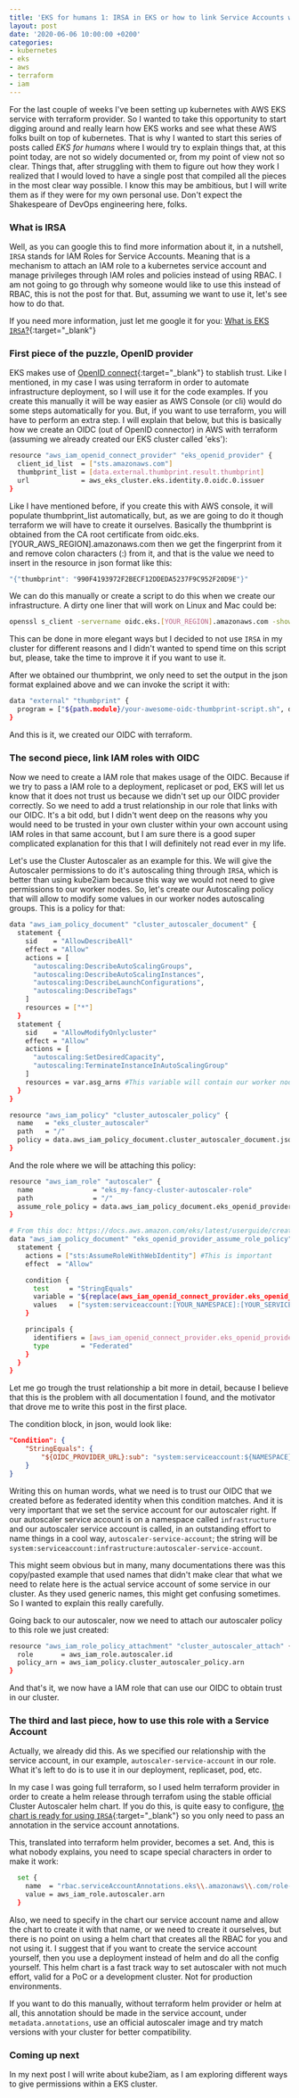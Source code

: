 ```yaml
---
title: 'EKS for humans 1: IRSA in EKS or how to link Service Accounts with IAM roles'
layout: post
date: '2020-06-06 10:00:00 +0200'
categories:
- kubernetes
- eks
- aws
- terraform
- iam
---
```


For the last couple of weeks I've been setting up kubernetes with AWS EKS service with terraform provider. So I wanted to take this opportunity to start digging around and really learn how EKS works and see what these AWS folks built on top of kubernetes. That is why I wanted to start this series of posts called _EKS for humans_ where I would try to explain things that, at this point today, are not so widely documented or, from my point of view not so clear. Things that, after struggling with them to figure out how they work I realized that I would loved to have a single post that compiled all the pieces in the most clear way possible. I know this may be ambitious, but I will write them as if they were for my own personal use. Don't expect the Shakespeare of DevOps engineering here, folks.

### __What is IRSA__

Well, as you can google this to find more information about it, in a nutshell, `IRSA` stands for IAM Roles for Service Accounts. Meaning that is a mechanism to attach an IAM role to a kubernetes service account and manage privileges through IAM roles and policies instead of using RBAC. I am not going to go through why someone would like to use this instead of RBAC, this is not the post for that. But, assuming we want to use it, let's see how to do that.

If you need more information, just let me google it for you: [What is EKS `IRSA`?](https://lmgtfy.com/?q=what+is+EKS+`IRSA`&pp=1){:target="_blank"}

### __First piece of the puzzle, OpenID provider__

EKS makes use of [OpenID connect](https://openid.net/connect/){:target="_blank"} to stablish trust. Like I mentioned, in my case I was using terraform in order to automate infrastructure deployment, so I will use it for the code examples. If you create this manually it will be way easier as AWS Console (or cli) would do some steps automatically for you. But, if you want to use terraform, you will have to perform an extra step. I will explain that below, but this is basically how we create an OIDC (out of OpenID connector) in AWS with terraform (assuming we already created our EKS cluster called 'eks'):

```sh
resource "aws_iam_openid_connect_provider" "eks_openid_provider" {
  client_id_list  = ["sts.amazonaws.com"]
  thumbprint_list = [data.external.thumbprint.result.thumbprint]
  url             = aws_eks_cluster.eks.identity.0.oidc.0.issuer
}
```

Like I have mentioned before, if you create this with AWS console, it will populate thumbprint_list automatically, but, as we are going to do it though terraform we will have to create it ourselves. Basically the thumbprint is obtained from the CA root certificate from oidc.eks.[YOUR_AWS_REGION].amazonaws.com then we get the fingerprint from it and remove colon characters (:) from it, and that is the value we need to insert in the resource in json format like this:

```sh
"{"thumbprint": "990F4193972F2BECF12DDEDA5237F9C952F20D9E"}"
```

We can do this manually or create a script to do this when we create our infrastructure. A dirty one liner that will work on Linux and Mac could be:

```sh
openssl s_client -servername oidc.eks.[YOUR_REGION].amazonaws.com -showcerts -connect oidc.eks.[YOUR_REGION].amazonaws.com:443 2>&- | tail -r | sed -n '/-----END CERTIFICATE-----/,/-----BEGIN CERTIFICATE-----/p; /-----BEGIN CERTIFICATE-----/q' | tail -r | openssl x509 -fingerprint -noout | sed 's/://g' | awk -F= '{print tolower($2)}'
```

This can be done in more elegant ways but I decided to not use `IRSA` in my cluster for different reasons and I didn't wanted to spend time on this script but, please, take the time to improve it if you want to use it.

After we obtained our thumbprint, we only need to set the output in the json format explained above and we can invoke the script it with:

```sh
data "external" "thumbprint" {
  program = ["${path.module}/your-awesome-oidc-thumbprint-script.sh", data.aws_region.current.name]
}
```

And this is it, we created our OIDC with terraform.

### __The second piece, link IAM roles with OIDC__

Now we need to create a IAM role that makes usage of the OIDC. Because if we try to pass a IAM role to a deployment, replicaset or pod, EKS will let us know that it does not trust us because we didn't set up our OIDC provider correctly. So we need to add a trust relationship in our role that links with our OIDC. It's a bit odd, but I didn't went deep on the reasons why you would need to be trusted in your own cluster within your own account using IAM roles in that same account, but I am sure there is a good super complicated explanation for this that I will definitely not read ever in my life.

Let's use the Cluster Autoscaler as an example for this. We will give the Autoscaler permissions to do it's autoscaling thing through `IRSA`, which is better than using kube2iam because this way we would not need to give permissions to our worker nodes. So, let's create our Autoscaling policy that will allow to modify some values in our worker nodes autoscaling groups. This is a policy for that:

```sh
data "aws_iam_policy_document" "cluster_autoscaler_document" {
  statement {
    sid    = "AllowDescribeAll"
    effect = "Allow"
    actions = [
      "autoscaling:DescribeAutoScalingGroups",
      "autoscaling:DescribeAutoScalingInstances",
      "autoscaling:DescribeLaunchConfigurations",
      "autoscaling:DescribeTags"
    ]
    resources = ["*"]
  }
  statement {
    sid    = "AllowModifyOnlycluster"
    effect = "Allow"
    actions = [
      "autoscaling:SetDesiredCapacity",
      "autoscaling:TerminateInstanceInAutoScalingGroup"
    ]
    resources = var.asg_arns #This variable will contain our worker nodes autoscaling group arn's. This can be also a wildcard arn for autoscaling groups ¯\_(ツ)_/¯
  }
}

resource "aws_iam_policy" "cluster_autoscaler_policy" {
  name   = "eks_cluster_autoscaler"
  path   = "/"
  policy = data.aws_iam_policy_document.cluster_autoscaler_document.json
}
```

And the role where we will be attaching this policy:

```sh
resource "aws_iam_role" "autoscaler" {
  name               = "eks_my-fancy-cluster-autoscaler-role"
  path               = "/"
  assume_role_policy = data.aws_iam_policy_document.eks_openid_provider_assume_role_policy.json
}

# From this doc: https://docs.aws.amazon.com/eks/latest/userguide/create-service-account-iam-policy-and-role.html
data "aws_iam_policy_document" "eks_openid_provider_assume_role_policy" {
  statement {
    actions = ["sts:AssumeRoleWithWebIdentity"] #This is important
    effect  = "Allow"

    condition {
      test     = "StringEquals"
      variable = "${replace(aws_iam_openid_connect_provider.eks_openid_provider.url, "https://", "")}:sub"
      values   = ["system:serviceaccount:[YOUR_NAMESPACE]:[YOUR_SERVICEACCOUNT]"]
    }

    principals {
      identifiers = [aws_iam_openid_connect_provider.eks_openid_provider.arn]
      type        = "Federated"
    }
  }
}
```

Let me go trough the trust relationship a bit more in detail, because I believe that this is the problem with all documentation I found, and the motivator that drove me to write this post in the first place.

The condition block, in json, would look like:

```json
"Condition": {
    "StringEquals": {
        "${OIDC_PROVIDER_URL}:sub": "system:serviceaccount:${NAMESPACE}:${SERVIEACCOUNT-NAME}"
    }
}
```

Writing this on human words, what we need is to trust our OIDC that we created before as federated identity when this condition matches. And it is very important that we set the service account for our autoscaler right. If our autoscaler service account is on a namespace called `infrastructure` and our autoscaler service account is called, in an outstanding effort to name things in a cool way, `autoscaler-service-account`; the string will be `system:serviceaccount:infrastructure:autoscaler-service-account`.

This might seem obvious but in many, many documentations there was this copy/pasted example that used names that didn't make clear that what we need to relate here is the actual service account of some service in our cluster. As they used generic names, this might get confusing sometimes. So I wanted to explain this really carefully.

Going back to our autoscaler, now we need to attach our autoscaler policy to this role we just created:

```sh
resource "aws_iam_role_policy_attachment" "cluster_autoscaler_attach" {
  role       = aws_iam_role.autoscaler.id
  policy_arn = aws_iam_policy.cluster_autoscaler_policy.arn
}
```

And that's it, we now have a IAM role that can use our OIDC to obtain trust in our cluster.

### __The third and last piece, how to use this role with a Service Account__

Actually, we already did this. As we specified our relationship with the service account, in our example, `autoscaler-service-account` in our role. What it's left to do is to use it in our deployment, replicaset, pod, etc.

In my case I was going full terraform, so I used helm terraform provider in order to create a helm release through terrafom using the stable official Cluster Autoscaler helm chart. If you do this, is quite easy to configure, [the chart is ready for using `IRSA`](https://github.com/helm/charts/tree/master/stable/cluster-autoscaler#iam-roles-for-service-accounts-irsa){:target="_blank"} so you only need to pass an annotation in the service account annotations.

This, translated into terraform helm provider, becomes a set. And, this is what nobody explains, you need to scape special characters in order to make it work:

```sh
  set {
    name  = "rbac.serviceAccountAnnotations.eks\\.amazonaws\\.com/role-arn"
    value = aws_iam_role.autoscaler.arn
  }
```

Also, we need to specify in the chart our service account name and allow the chart to create it with that name, or we need to create it ourselves, but there is no point on using a helm chart that creates all the RBAC for you and not using it. I suggest that if you want to create the service account yourself, then you use a deployment instead of helm and do all the config yourself. This helm chart is a fast track way to set autoscaler with not much effort, valid for a PoC or a development cluster. Not for production environments.

If you want to do this manually, without terraform helm provider or helm at all, this annotation should be made in the service account, under `metadata.annotations`, use an official autoscaler image and try match versions with your cluster for better compatibility.

### __Coming up next__

In my next post I will write about kube2iam, as I am exploring different ways to give permissions within a EKS cluster.
